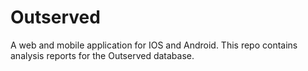 # Outserved
A web and mobile application for IOS and Android. This repo contains analysis reports for the Outserved database. 
